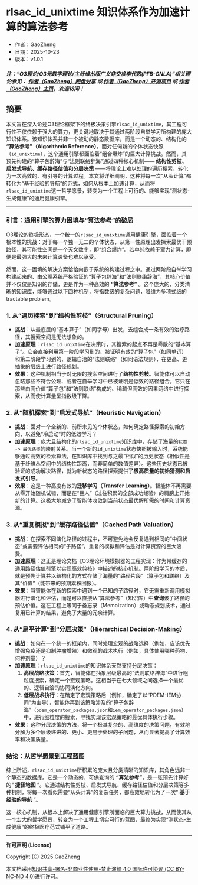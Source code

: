 # rlsac_id_unixtime 知识体系作为加速计算的算法参考

- 作者：GaoZheng
- 日期：2025-10-23
- 版本：v1.0.1

#### ***注：“O3理论/O3元数学理论/主纤维丛版广义非交换李代数(PFB-GNLA)”相关理论参见： [作者（GaoZheng）网盘分享](https://drive.google.com/drive/folders/1lrgVtvhEq8cNal0Aa0AjeCNQaRA8WERu?usp=sharing) 或 [作者（GaoZheng）开源项目](https://github.com/CTaiDeng/open_meta_mathematical_theory) 或 [作者（GaoZheng）主页](https://mymetamathematics.blogspot.com)，欢迎访问！***

## 摘要
本文旨在深入论述O3理论框架下的终极决策引擎`rlsac_id_unixtime`，其工程可行性不仅依赖于强大的算力，更关键地取决于其通过两阶段自举学习所构建的庞大知识体系。该知识体系并非一个被动的静态数据库，而是一个动态的、结构化的 **“算法参考”（Algorithmic Reference）**。面对任何新的个体状态快照（`id_unixtime`），这个通用引擎都面临着“组合爆炸”的巨大计算挑战。然而，其预先构建的“算子包辞海”与“法则联络辞海”通过四种核心机制—— **结构性剪枝、启发式导航、缓存路径估值和分层决策** ——将理论上难以处理的遍历搜索，转化为一次高效的、有引导的计算过程。本文将详细阐明，这种将每一次“从头计算”都转化为“基于经验的导航”的范式，如何从根本上加速计算，从而将`rlsac_id_unixtime`这一哲学愿景，转变为一个工程上可行的、能够实现“测状态-生成健康”的通用健康引擎。

---

### **引言：通用引擎的算力困境与“算法参考”的破局**

O3理论的终极形态，一个统一的`rlsac_id_unixtime`通用健康引擎，面临着一个根本性的挑战：对于每一个独一无二的个体状态，从第一性原理出发探索最优干预路径，其可能性空间是一个天文数字，即“组合爆炸”。若单纯依赖于蛮力计算，即便是最强大的未来计算设备也难以承受。

然而，这一困境的解决方案恰恰内嵌于系统的构建过程之中。通过两阶段自举学习构建起来的、由公理系统严格验证的“算子包辞海”和“法则联络辞海”，其核心价值并不仅仅是知识的存储，更是作为一种高效的 **“算法参考”** 。这个庞大的、分类清晰的知识库，能够通过以下四种机制，将指数级的复杂问题，降维为多项式级的 tractable problem。

### **1. 从“遍历搜索”到“结构性剪枝”（Structural Pruning）**

* **挑战**：从最底层的“基本算子”（如同字母）出发，去组合成一条有效的治疗路径，其搜索空间是无法想象的。
* **加速原理**：`rlsac_id_unixtime`在决策时，其搜索的起点不再是零散的“基本算子”。它会直接利用第一阶段学习到的、被证明有效的“算子包”（如同单词）和第二阶段学习到的、逻辑自洽的“法则联络”（如同语法规则），在更高、更抽象的层级上进行路径规划。
* **效果**：这种机制相当于对无限的搜索空间进行了**结构性剪枝**。智能体可以自动忽略那些不符合公理、或者在自举学习中已被证明是低效的路径组合。它只在那些由高价值“算子包”和“法则联络”构成的、稀疏但高效的因果网络中进行探索，从而使计算量呈指数级下降。

### **2. 从“随机探索”到“启发式导航”（Heuristic Navigation）**

* **挑战**：面对一个全新的、前所未见的个体状态，如何确定路径探索的初始方向，以避免“冷启动”时的低效学习？
* **加速原理**：庞大且结构化的`rlsac_id_unixtime`知识库中，存储了海量的`状态 -> 最优路径`的映射关系。当一个新的`id_unixtime`状态快照被输入时，系统能够通过高效的检索算法，在知识库中找到与之最“相似”的历史状态（相似性是基于纤维丛空间中的结构性距离，而非简单的数值差异）。这些历史状态已被验证的成功解决路径，就为新状态的路径探索提供了**极高质量的初始猜测和启发式引导**。
* **效果**：这是一种高度有效的**迁移学习（Transfer Learning）**。智能体不再需要从零开始随机试错，而是在“巨人”（过往积累的全部成功经验）的肩膀上开始新的计算。这极大地减少了智能体收敛到当前状态最优解所需的时间和计算资源。

### **3. 从“重复模拟”到“缓存路径估值”（Cached Path Valuation）**

* **挑战**：在探索不同演化路径的过程中，不可避免地会反复遇到相同的“中间状态”或需要评估相同的“子路径”。重复的模拟和评估是对计算资源的巨大浪费。
* **加速原理**：这正是理论文档《O3理论环境模拟器的工程实现：作为带缓存的通用路径估值引擎以实现高效剪枝》中描述的核心机制。两阶段学习的本质，就是预先计算并以结构化的方式存储了海量的“路径片段”（算子包和联络）及其“价值”（能带来的预期累积回报）。
* **效果**：当智能体在新的探索中遇到一个已知的子路径时，它无需重新调用模拟器进行演化和评估，而是可以直接从“算法参考”（知识库）中**查询**该子路径的预估价值。这在工程上等同于备忘录（Memoization）或动态规划技术，通过复用已计算的结果，避免了大量的冗余计算。

### **4. 从“扁平计算”到“分层决策”（Hierarchical Decision-Making）**

* **挑战**：如何在一个统一的框架内，同时处理宏观的战略选择（例如，应该优先增强免疫还是抑制肿瘤增殖）和微观的战术执行（例如，具体使用哪种药物、何种剂量）？
* **加速原理**：`rlsac_id_unixtime`的知识体系天然支持分层决策：
    1.  **高层战略决策**：首先，智能体在抽象层级最高的“法则联络辞海”中进行粗粒度搜索，确定一个宏观策略。这相当于在七大领域之间选择一个最优的、逻辑自洽的协同演化方向。
    2.  **低层战术执行**：在确定了宏观策略后（例如，确定了以“PDEM-IEM协同”为主导），智能体再到该策略涉及的“算子包辞海”（`pdem_operator_packages.json`和`iem_operator_packages.json`）中，进行细粒度的搜索，寻找实现该宏观策略的最优具体执行步骤。
* **效果**：这种分层决策的方法，将一个极其复杂的、高维度的决策问题，有效地分解为多个层级递进的、更小、更易于处理的子问题，从而显著提高了计算效率和决策质量。

### **结论：从哲学愿景到工程蓝图**

综上所述，`rlsac_id_unixtime`所积累的庞大且分类清晰的知识库，其角色远非一个静态的数据库。它是一个动态的、可供查询的 **“算法参考”**，是一张预先计算好的“ **捷径地图** ”。它通过结构性剪枝、启发式导航、缓存路径估值和分层决策等多种机制，将每一次看似需要“从头计算”的复杂任务，都高效地转化为了一次“ **基于经验的导航** ”。

这一核心机制，从根本上解决了通用健康引擎所面临的巨大算力挑战，从而使其从一个宏大的哲学愿景，转变为一个工程上切实可行的蓝图，最终为实现“测状态-生成健康”的终极医疗范式铺平了道路。

---

**许可声明 (License)**

Copyright (C) 2025 GaoZheng

本文档采用[知识共享-署名-非商业性使用-禁止演绎 4.0 国际许可协议 (CC BY-NC-ND 4.0)](https://creativecommons.org/licenses/by-nc-nd/4.0/deed.zh-Hans)进行许可。
